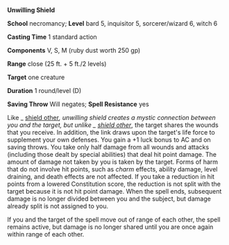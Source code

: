  **Unwilling Shield**

**School** necromancy; **Level** bard 5, inquisitor 5, sorcerer/wizard 6, witch 6

**Casting Time** 1 standard action

**Components** V, S, M (ruby dust worth 250 gp)

**Range** close (25 ft. + 5 ft./2 levels)

**Target** one creature

**Duration** 1 round/level (D)

**Saving Throw** Will negates; **Spell Resistance** yes

Like _ [shield other](../../spells/shieldOther.md#_shield-other)_, _unwilling shield_ creates a mystic connection between you and the target, but unlike _ [shield other](../../spells/shieldOther.md#_shield-other)_, the target shares the wounds that you receive. In addition, the link draws upon the target's life force to supplement your own defenses. You gain a +1 luck bonus to AC and on saving throws. You take only half damage from all wounds and attacks (including those dealt by special abilities) that deal hit point damage. The amount of damage not taken by you is taken by the target. Forms of harm that do not involve hit points, such as _charm_ effects, ability damage, level draining, and death effects are not affected. If you take a reduction in hit points from a lowered Constitution score, the reduction is not split with the target because it is not hit point damage. When the spell ends, subsequent damage is no longer divided between you and the subject, but damage already split is not assigned to you.

If you and the target of the spell move out of range of each other, the spell remains active, but damage is no longer shared until you are once again within range of each other.

